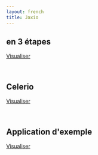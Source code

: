```yaml
---
layout: french
title: Jaxio
---
```


<h2><a name="">en 3 étapes</a></h2>
<p>
    <a href="/screencast/en-3-etapes" target="_blank">Visualiser</a>
</p>
<br/>
<h2><a name="">Celerio</a></h2>
<p>
    <a href="/celerio/" target="_blank">Visualiser</a>
</p>
<br/>
<h2><a name="">Application d'exemple</a></h2>
<p>
    <a href="/screencast/meslivres/" target="_blank">Visualiser</a>
</p>
<br/>
